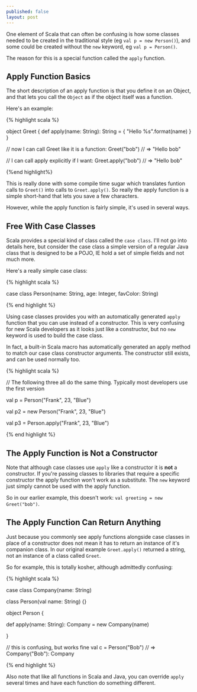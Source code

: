 ```yaml
---
published: false
layout: post
---
```


One element of Scala that can often be confusing is how some classes needed to be created in the traditional style (eg `val p = new Person()`), and some could be created without the `new` keyword, eg `val p = Person()`.

The reason for this is a special function called the `apply` function.

## Apply Function Basics

The short description of an apply function is that you define it on an Object, and that lets you call the `Object` as if the object itself was a function.

Here's an example:

{% highlight scala %}

object Greet {
 def apply(name: String): String = {
   "Hello %s".format(name)
 }
}

// now I can call Greet like it is a function:
Greet("bob")
// => "Hello bob"

// I can call apply explicitly if I want:
Greet.apply("bob")
// => "Hello bob"

{%end highlight%}

This is really done with some compile time sugar which translates funtion calls to `Greet()` into calls to `Greet.apply()`. So really the apply function is a simple short-hand that lets you save a few characters.

However, while the apply function is fairly simple, it's used in several ways.

## Free With Case Classes

Scala provides a special kind of class called the `case class`. I'll not go into details here, but consider the case class a simple version of a regular Java class that is designed to be a POJO, IE hold a set of simple fields and not much more.

Here's a really simple case class:

{% highlight scala %}

case class Person(name: String, age: Integer, favColor: String)

{% end highlight %}

Using case classes provides you with an automatically generated `apply` function that you can use instead of a constructor. This is very confusing for new Scala developers as it looks just like a constructor, but no `new` keyword is used to build the case class.

In fact, a built-in Scala macro has automatically generated an apply method to match our case class constructor arguments. The constructor still exists, and can be used normally too.


{% highlight scala %}

// The following three all do the same thing. Typically most developers use the first version

val p = Person("Frank", 23, "Blue")

val p2 = new Person("Frank", 23, "Blue")

val p3 = Person.apply("Frank", 23, "Blue")


{% end highlight %}

## The Apply Function is Not a Constructor

Note that although case classes use `apply` like a constructor it is **not** a constructor. If you're passing classes to libraries that require a specific constructor the apply function won't work as a substitute. The `new` keyword just simply cannot be used with the apply function.

So in our earlier example, this doesn't work: `val greeting = new Greet("bob")`.

## The Apply Function Can Return Anything

Just because you commonly see apply functions alongside case classes in place of a constructor does not mean it has to return an instance of it's companion class. In our original example `Greet.apply()` returned a string, not an instance of a class called `Greet`.

So for example, this is totally kosher, although admittedly confusing:

{% highlight scala %}

case class Company(name: String)

class Person(val name: String) {}

object Person {

  def apply(name: String): Company = new Company(name)

}

// this is confusing, but works fine
val c = Person("Bob")
// => Company("Bob"): Company


{% end highlight %}

Also note that like all functions in Scala and Java, you can override `apply` several times and have each function do something different.








